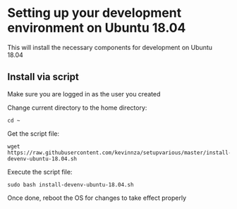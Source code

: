 # Setting up your development environment on Ubuntu 18.04

This will install the necessary components for development on Ubuntu 18.04

## Install via script
Make sure you are logged in as the user you created 

Change current directory to the home directory:
````
cd ~
````

Get the script file:
````
wget https://raw.githubusercontent.com/kevinnza/setupvarious/master/install-devenv-ubuntu-18.04.sh
````

Execute the script file:
````
sudo bash install-devenv-ubuntu-18.04.sh
````

Once done, reboot the OS for changes to take effect properly
